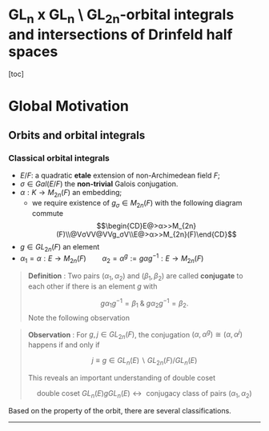 GL<sub>n</sub> x  GL<sub>n</sub> \ GL<sub>2n</sub>-orbital integrals 
and intersections of Drinfeld half spaces
==============

[toc]



# Global Motivation


## Orbits and orbital integrals

### Classical orbital integrals

- $E/F$: a quadratic __etale__ extension of non-Archimedean field $F$;
- $σ\in Gal(E/F)$ the __non-trivial__ Galois conjugation.
- $α: K\longrightarrow M_{2n}(F)$ an embedding; 
    - we require existence of $g_σ\in M_{2n}(F)$ with the following diagram commute
	$$\begin{CD}E@>α>>M_{2n}(F)\\@VσVV@VVg_σV\\E@>α>>M_{2n}(F)\end{CD}$$
- $g\in GL_{2n}(F)$ an element 
- $α_1=α: E\longrightarrow M_{2n}(F)\qquad α_2= α^g:=gαg^{-1}:E\longrightarrow M_{2n}(F)$


> __Definition__ : Two pairs $(α_1,α_2)$ and $(β_1,β_2)$ are called __conjugate__ to each other if there is an element $g$ with 
> 
> $$gα_1g^{-1}=β_1 \;\&\; gα_2g^{-1}=β_2.$$
Note the following observation



> __Observation__ : For $g,j\in GL_{2n}(F)$, the conjugation $(α,α^{g})\cong (α,α^j)$ happens if and only if 
>
> $$j\equiv g\in GL_n(E)\backslash GL_{2n}(F)/ GL_n(E)$$
>
> This reveals an important understanding of double coset
>
>$$\text{ double coset $GL_n(E)gGL_n(E)$}\leftrightarrow \text{ conjugacy class of pairs $(α_1,α_2)$}$$




Based on the property of the orbit, there are several classifications.






<!--
## Intersection Problems on arithmetic geometry



[Reserch fellow position](https://euromathsoc.org/jobs/research-fellow-position-592)

[Apply University assistant](https://euromathsoc.org/jobs/university-assistant-with-doctorate-(mfd)-577)

OK ha ok danke  this seems very good 

Definition
: definition


[//]: fejijfie

[//]: [Thisisagoodfejiojfefefedefefefefefekkkkkk]


ifefe

pp
fe <kbd>e</kbd> key is to do 

- [x] this is a list 

:joy:
:joy:

H~2~O

x^2^


1.first
2. second
3. rhtirs

- this 
- that
- super
* jfjrkfr
+   g
	+ greger
		+ gergregege
			+ reterte

![good](Pictures/peach.png "peach")





1. sedon
1. sond
0. sonde
0. sond
0. terjio
0. gjirjo
0. jiotjero
 second

```markdown
markdown fefe
```

very == imp == words[^1]

[^1]: this is a note 



> <span style="color:red">**Thm 1.1** This is a good doing on what it has to be happend. wow. </span>

This is the proof

hahahaha

- list
- list 2

- list 3
	- list4

## subtitle

> **Thm** This is the __quoe__


> __Definition__ This is a good point 
-->
---

